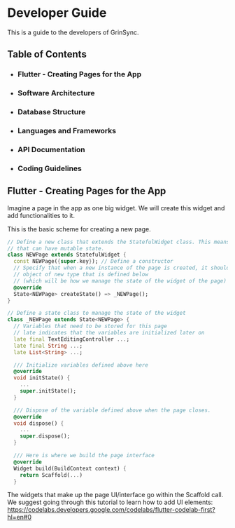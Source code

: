 # Developer Guide
This is a guide to the developers of GrinSync. 

## Table of Contents
- ### Flutter - Creating Pages for the App
- ### Software Architecture
- ### Database Structure
- ### Languages and Frameworks
- ### API Documentation
- ### Coding Guidelines

## Flutter - Creating Pages for the App
Imagine a page in the app as one big widget. We will create this widget and add functionalities to it. 

This is the basic scheme for creating a new page. 

```dart
// Define a new class that extends the StatefulWidget class. This means that the page is a widget
// that can have mutable state.
class NEWPage extends StatefulWidget {
  const NEWPage({super.key}); // Define a constructor
  // Specify that when a new instance of the page is created, it should create a corresponding state
  // object of new type that is defined below
  // (which will be how we manage the state of the widget of the page)
  @override 
  State<NEWPage> createState() => _NEWPage();
}

// Define a state class to manage the state of the widget 
class _NEWPage extends State<NEWPage> {
  // Variables that need to be stored for this page
  // late indicates that the variables are initialized later on
  late final TextEditingController ...;
  late final String ...;
  late List<String> ...;

  /// Initialize variables defined above here
  @override
  void initState() {
    ... 
    super.initState();
  }

  /// Dispose of the variable defined above when the page closes.
  @override
  void dispose() {
    ...
    super.dispose();
  }

  /// Here is where we build the page interface
  @override
  Widget build(BuildContext context) {
    return Scaffold(...)
  }
```
The widgets that make up the page UI/interface go within the Scaffold call. We suggest going through this tutorial to learn how to add UI elements: https://codelabs.developers.google.com/codelabs/flutter-codelab-first?hl=en#0 
